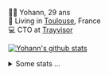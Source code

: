 <p>
  👨🏻 <bold>Yohann</bold>, 29 ans<br/>
  💼 Living in <a href="https://www.google.com/maps?q=toulouse">Toulouse</a>, France<br/>
  💻 CTO at <a href="https://trayvisor.com/">Trayvisor</a><br/>
</p>

<a href="https://github.com/anuraghazra/github-readme-stats"><img align="center" src="https://github-readme-stats-dviw-8taegaswk-yohann84ls-projects.vercel.app//api?username=yohann84L&show_icons=true&include_all_commits=true" alt="Yohann's github stats" /> </a>


<details>
  <summary>Some stats ...</summary><br/>
  

<!--START_SECTION:waka-->
![Code Time](http://img.shields.io/badge/Code%20Time-1%2C215%20hrs%2031%20mins-blue)

![Profile Views](http://img.shields.io/badge/Profile%20Views-0-blue)

**🐱 My GitHub Data** 

> 📦 440.9 kB Used in GitHub's Storage 
 > 
> 🏆 163 Contributions in the Year 2025
 > 
> 🚫 Not Opted to Hire
 > 
> 📜 26 Public Repositories 
 > 
> 🔑 21 Private Repositories 
 > 
**I'm an Early 🐤** 

```text
🌞 Morning                22337 commits       ████████░░░░░░░░░░░░░░░░░   30.08 % 
🌆 Daytime                42703 commits       ██████████████░░░░░░░░░░░   57.50 % 
🌃 Evening                9080 commits        ███░░░░░░░░░░░░░░░░░░░░░░   12.23 % 
🌙 Night                  142 commits         ░░░░░░░░░░░░░░░░░░░░░░░░░   00.19 % 
```
📅 **I'm Most Productive on Wednesday** 

```text
Monday                   14060 commits       █████░░░░░░░░░░░░░░░░░░░░   18.93 % 
Tuesday                  13923 commits       █████░░░░░░░░░░░░░░░░░░░░   18.75 % 
Wednesday                15424 commits       █████░░░░░░░░░░░░░░░░░░░░   20.77 % 
Thursday                 15089 commits       █████░░░░░░░░░░░░░░░░░░░░   20.32 % 
Friday                   14372 commits       █████░░░░░░░░░░░░░░░░░░░░   19.35 % 
Saturday                 517 commits         ░░░░░░░░░░░░░░░░░░░░░░░░░   00.70 % 
Sunday                   877 commits         ░░░░░░░░░░░░░░░░░░░░░░░░░   01.18 % 
```


📊 **This Week I Spent My Time On** 

```text
🕑︎ Time Zone: Europe/Paris

💬 Programming Languages: 
JavaScript               9 hrs 13 mins       ████████████████░░░░░░░░░   62.47 % 
TypeScript               2 hrs 51 mins       █████░░░░░░░░░░░░░░░░░░░░   19.38 % 
JSON                     1 hr 5 mins         ██░░░░░░░░░░░░░░░░░░░░░░░   07.41 % 
Python                   44 mins             █░░░░░░░░░░░░░░░░░░░░░░░░   05.04 % 
YAML                     18 mins             █░░░░░░░░░░░░░░░░░░░░░░░░   02.08 % 

🔥 Editors: 
VS Code                  11 hrs 34 mins      ████████████████████░░░░░   78.46 % 
Cursor                   3 hrs 10 mins       █████░░░░░░░░░░░░░░░░░░░░   21.51 % 
Zed                      0 secs              ░░░░░░░░░░░░░░░░░░░░░░░░░   00.03 % 

💻 Operating System: 
Mac                      14 hrs 45 mins      █████████████████████████   100.00 % 
```

**I Mostly Code in Python** 

```text
Python                   25 repos            ██████████████░░░░░░░░░░░   54.35 % 
Jupyter Notebook         4 repos             ██░░░░░░░░░░░░░░░░░░░░░░░   08.70 % 
JavaScript               3 repos             ██░░░░░░░░░░░░░░░░░░░░░░░   06.52 % 
HTML                     2 repos             █░░░░░░░░░░░░░░░░░░░░░░░░   04.35 % 
Shell                    1 repo              █░░░░░░░░░░░░░░░░░░░░░░░░   02.17 % 
```




 Last Updated on 18/02/2025 00:41:36 UTC
<!--END_SECTION:waka-->
